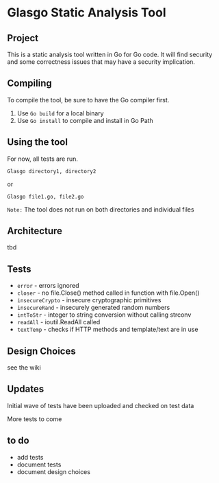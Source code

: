 # Glasgo Static Analysis Tool

## Project

This is a static analysis tool written in Go for Go code.  It will find security and some correctness issues that may have a 
security implication.

## Compiling

To compile the tool, be sure to have the Go compiler first.

1. Use `Go build` for a local binary
2. Use `Go install` to compile and install in Go Path

## Using the tool

For now, all tests are run.

~~~
Glasgo directory1, directory2
~~~

or

~~~
Glasgo file1.go, file2.go
~~~

`Note:` The tool does not run on both directories and individual files

## Architecture

tbd

## Tests

* `error` - errors ignored
* `closer` - no file.Close() method called in function with file.Open()
* `insecureCrypto` - insecure cryptographic primitives
* `insecureRand` - insecurely generated random numbers
* `intToStr` - integer to string conversion without calling strconv
* `readAll` - ioutil.ReadAll called
* `textTemp` - checks if HTTP methods and template/text are in use

## Design Choices

see the wiki

## Updates

Initial wave of tests have been uploaded and checked on test data

More tests to come

## to do

* add tests
* document tests
* document design choices

